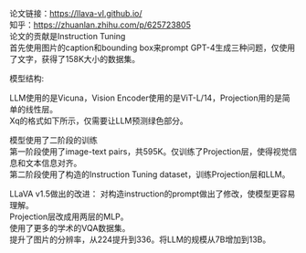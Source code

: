 论文链接：https://llava-vl.github.io/  
知乎：https://zhuanlan.zhihu.com/p/625723805  
论文的贡献是Instruction Tuning  
首先使用图片的caption和bounding box来prompt GPT-4生成三种问题，仅使用了文字，获得了158K大小的数据集。  

模型结构:  

LLM使用的是Vicuna，Vision Encoder使用的是ViT-L/14，Projection用的是简单的线性层。  
Xq的格式如下所示，仅需要让LLM预测绿色部分。  

模型使用了二阶段的训练  
第一阶段使用了image-text pairs，共595K。仅训练了Projection层，使得视觉信息和文本信息对齐。  
第二阶段使用了构造的Instruction Tuning dataset，训练Projection层和LLM。  

LLaVA v1.5做出的改进：
对构造instruction的prompt做出了修改，使模型更容易理解。  
Projection层改成用两层的MLP。  
使用了更多的学术的VQA数据集。  
提升了图片的分辨率，从224提升到336。将LLM的规模从7B增加到13B。  
